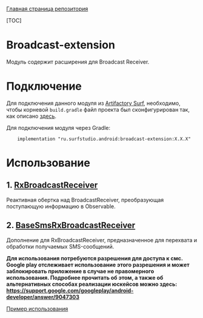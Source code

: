 [Главная страница репозитория](../docs/main.md)

[TOC]

# Broadcast-extension
Модуль содержит расширения для Broadcast Receiver.

# Подключение

Для подключения данного модуля из [Artifactory Surf](http://artifactory.surfstudio.ru), необходимо,
чтобы корневой `build.gradle` файл проекта был сконфигурирован так, как описано
[здесь](https://bitbucket.org/surfstudio/android-standard/overview).

Для подключения модуля через Gradle:
```
    implementation "ru.surfstudio.android:broadcast-extension:X.X.X"
```

# Использование

## 1. [RxBroadcastReceiver](src/main/java/ru/surfstudio/android/broadcast/extension/RxBroadcastReceiver.kt)
Реактивная обертка над BroadcastReceiver, преобразующая поступающую информацию в Observable.
## 2. [BaseSmsRxBroadcastReceiver](src/main/java/ru/surfstudio/android/broadcast/extension/BaseSmsRxBroadcastReceiver.kt)
Дополнение для RxBroadcastReceiver, предназначенное для перехвата и обработки получаемых SMS-сообщений.

**Для использования потребуются разрешения для доступа к смс.
Google play отслеживает использование этого разрешения и может заблокировать приложение
в случае не правомерного использования.
Подробнее прочитать об этом, а также об альтернативных способах реализации юскейсов можно здесь:
https://support.google.com/googleplay/android-developer/answer/9047303**


[Пример использования](../broadcast-extension-sample)